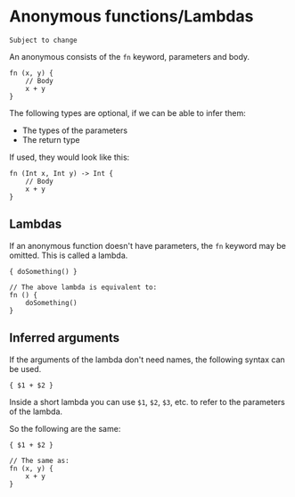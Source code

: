 # Anonymous functions/Lambdas

```md-info
Subject to change
```

An anonymous consists of the `fn` keyword, parameters and body.

```misti
fn (x, y) {
    // Body
    x + y
}
```

The following types are optional, if we can be able to infer them:

- The types of the parameters
- The return type

If used, they would look like this:

```misti
fn (Int x, Int y) -> Int {
    // Body
    x + y
}
```

## Lambdas

If an anonymous function doesn't have parameters, the `fn` keyword may be omitted.
This is called a lambda.

```misti
{ doSomething() }

// The above lambda is equivalent to:
fn () {
    doSomething()
}
```

## Inferred arguments

If the arguments of the lambda don't need names, the following
syntax can be used.

```misti
{ $1 + $2 }
```

Inside a short lambda you can use `$1`, `$2`, `$3`, etc. to refer to the
parameters of the lambda.

So the following are the same:

```misti
{ $1 + $2 }

// The same as:
fn (x, y) {
    x + y
}
```


